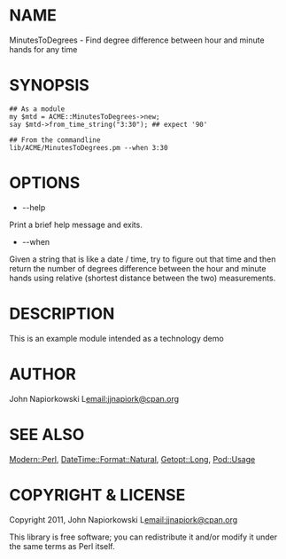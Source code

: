 # NAME

MinutesToDegrees - Find degree difference between hour and minute hands for any time

# SYNOPSIS

    ## As a module
    my $mtd = ACME::MinutesToDegrees->new;
    say $mtd->from_time_string("3:30"); ## expect '90'

    ## From the commandline
    lib/ACME/MinutesToDegrees.pm --when 3:30

# OPTIONS

- --help

Print a brief help message and exits.

- --when

Given a string that is like a date / time, try to figure out that time and then
return the number of degrees difference between the hour and minute hands using
relative (shortest distance between the two) measurements.

# DESCRIPTION

This is an example module intended as a technology demo

# AUTHOR

John Napiorkowski L<email:jjnapiork@cpan.org>

# SEE ALSO

[Modern::Perl](http://search.cpan.org/perldoc?Modern::Perl), [DateTime::Format::Natural](http://search.cpan.org/perldoc?DateTime::Format::Natural), [Getopt::Long](http://search.cpan.org/perldoc?Getopt::Long), [Pod::Usage](http://search.cpan.org/perldoc?Pod::Usage)

# COPYRIGHT & LICENSE

Copyright 2011, John Napiorkowski L<email:jjnapiork@cpan.org>

This library is free software; you can redistribute it and/or modify it under
the same terms as Perl itself.